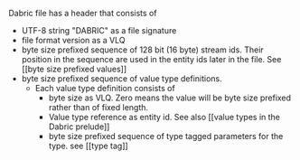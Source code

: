 Dabric file has a header that consists of
- UTF-8 string "DABRIC" as a file signature
- file format version as a VLQ
- byte size prefixed sequence of 128 bit (16 byte) stream ids. Their position in the sequence are used in the entity ids later in the file. See [[byte size prefixed values]]
- byte size prefixed sequence of value type definitions.
	- Each value type definition consists of
		-  byte size as VLQ. Zero means the value will be byte size prefixed rather than of fixed length.
		-  Value type reference as entity id. See also [[value types in the Dabric prelude]]
		-  byte size prefixed sequence of type tagged parameters for the type. see [[type tag]]